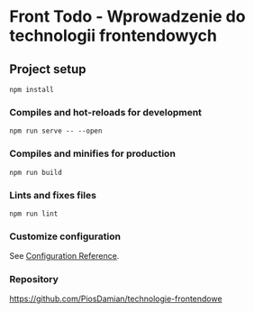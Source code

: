 # Front Todo - Wprowadzenie do technologii frontendowych

## Project setup
```
npm install
```

### Compiles and hot-reloads for development
```
npm run serve -- --open
```

### Compiles and minifies for production
```
npm run build
```

### Lints and fixes files
```
npm run lint
```

### Customize configuration
See [Configuration Reference](https://cli.vuejs.org/config/).

### Repository
https://github.com/PiosDamian/technologie-frontendowe
